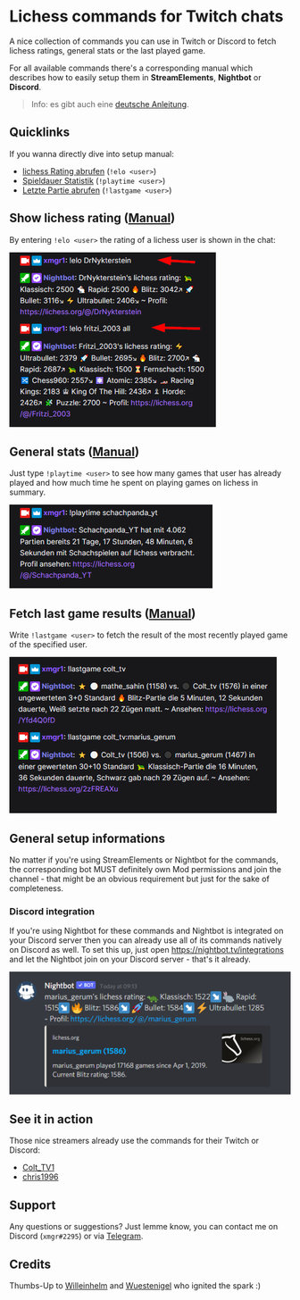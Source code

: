 # Lichess commands for Twitch chats

A nice collection of commands you can use in Twitch or Discord to fetch lichess ratings, general stats or the last played game.

For all available commands there's a corresponding manual which describes how to easily setup
them in **StreamElements**, **Nightbot** or **Discord**.

> Info: es gibt auch eine [deutsche Anleitung](readme.md).

## Quicklinks

If you wanna directly dive into setup manual:

- [lichess Rating abrufen](de/rating.md) (`!elo <user>`)
- [Spieldauer Statistik](de/playtime.md) (`!playtime <user>`)
- [Letzte Partie abrufen](de/lastgame.md) (`!lastgame <user>`)

## Show lichess rating ([Manual](de/rating.md))

By entering `!elo <user>` the rating of a lichess user is shown in the chat:

![lichess rating](images/lichess-rating-example.png)

## General stats ([Manual](de/playtime.md))

Just type `!playtime <user>` to see how many games that user has already played and how
much time he spent on playing games on lichess in summary.

![Playtime](images/playtime-example.png)

## Fetch last game results ([Manual](de/lastgame.md))

Write `!lastgame <user>` to fetch the result of the most recently played game of the specified user.

![Last game](images/lastgame.png)

## General setup informations

No matter if you're using StreamElements or Nightbot for the commands, the corresponding
bot MUST definitely own Mod permissions and join the channel - that might be an obvious requirement
but just for the sake of completeness.

### Discord integration

If you're using Nightbot for these commands and Nightbot is integrated on your Discord server then
you can already use all of its commands natively on Discord as well.
To set this up, just open https://nightbot.tv/integrations and let the Nightbot join on your 
Discord server - that's it already.

![Commands on Discord](images/nightbot-discord.png)

## See it in action

Those nice streamers already use the commands for their Twitch or Discord:

- [Colt_TV1](https://www.twitch.tv/colt_tv1)
- [chris1996](https://www.twitch.tv/chris1996)

## Support

Any questions or suggestions? Just lemme know, you can contact me on Discord (`xmgr#2295`) or via [Telegram](https://t.me/xmgr1).

## Credits

Thumbs-Up to [Willeinhelm](https://www.twitch.tv/willeinhelm)
and [Wuestenigel](https://www.twitch.tv/wuestenigel) who ignited the spark :)
